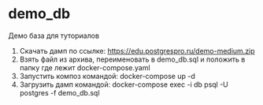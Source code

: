 # demo_db
Демо база для туториалов

1. Скачать дамп по ссылке: https://edu.postgrespro.ru/demo-medium.zip
2. Взять файл из архива, переименовать в demo_db.sql и положить в папку где лежит docker-compose.yaml
3. Запустить композ командой: docker-compose up -d
4. Загрузить дамп командой: docker-compose exec -i db psql -U postgres -f demo_db.sql
